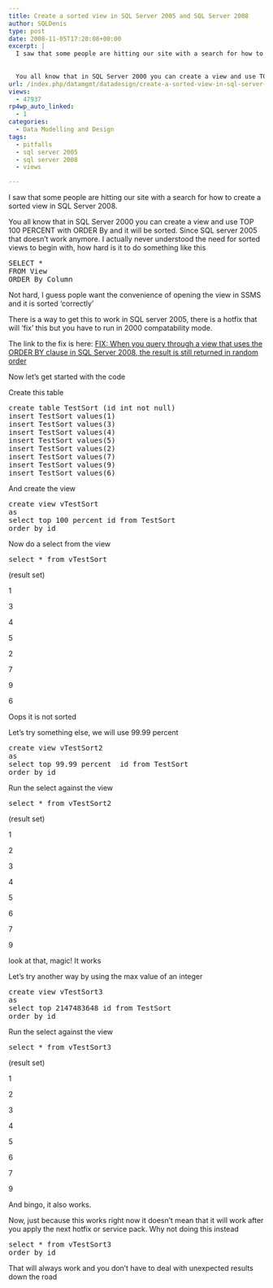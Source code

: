 ```yaml
---
title: Create a sorted view in SQL Server 2005 and SQL Server 2008
author: SQLDenis
type: post
date: 2008-11-05T17:20:08+00:00
excerpt: |
  I saw that some people are hitting our site with a search for how to create a sorted view in SQL Server 2008.
  
  
  You all know that in SQL Server 2000 you can create a view and use TOP 100 PERCENT with ORDER By and it will be sorted. Since SQL server 2&hellip;
url: /index.php/datamgmt/datadesign/create-a-sorted-view-in-sql-server-2005-2008/
views:
  - 47937
rp4wp_auto_linked:
  - 1
categories:
  - Data Modelling and Design
tags:
  - pitfalls
  - sql server 2005
  - sql server 2008
  - views

---
```

I saw that some people are hitting our site with a search for how to create a sorted view in SQL Server 2008.

You all know that in SQL Server 2000 you can create a view and use TOP 100 PERCENT with ORDER By and it will be sorted. Since SQL server 2005 that doesn&#8217;t work anymore. I actually never understood the need for sorted views to begin with, how hard is it to do something like this

<pre>SELECT * 
FROM View
ORDER By Column</pre>

Not hard, I guess pople want the convenience of opening the view in SSMS and it is sorted &#8216;correctly&#8217;
  
There is a way to get this to work in SQL server 2005, there is a hotfix that will &#8216;fix&#8217; this but you have to run in 2000 compatability mode.
  
The link to the fix is here: [FIX: When you query through a view that uses the ORDER BY clause in SQL Server 2008, the result is still returned in random order][1]

Now let&#8217;s get started with the code
  
Create this table

<pre>create table TestSort (id int not null)
insert TestSort values(1)
insert TestSort values(3)
insert TestSort values(4)
insert TestSort values(5)
insert TestSort values(2)
insert TestSort values(7)
insert TestSort values(9)
insert TestSort values(6)</pre>

And create the view

<pre>create view vTestSort
as
select top 100 percent id from TestSort
order by id</pre>

Now do a select from the view

<pre>select * from vTestSort</pre>

(result set)
  
1
  
3
  
4
  
5
  
2
  
7
  
9
  
6

Oops it is not sorted
  
Let&#8217;s try something else, we will use 99.99 percent

<pre>create view vTestSort2
as
select top 99.99 percent  id from TestSort
order by id</pre>

Run the select against the view

<pre>select * from vTestSort2</pre>

(result set)
  
1
  
2
  
3
  
4
  
5
  
6
  
7
  
9

look at that, magic! It works

Let&#8217;s try another way by using the max value of an integer

<pre>create view vTestSort3
as
select top 2147483648 id from TestSort
order by id</pre>

Run the select against the view

<pre>select * from vTestSort3</pre>

(result set)
  
1
  
2
  
3
  
4
  
5
  
6
  
7
  
9

And bingo, it also works.

Now, just because this works right now it doesn&#8217;t mean that it will work after you apply the next hotfix or service pack. Why not doing this instead

<pre>select * from vTestSort3
order by id</pre>

That will always work and you don&#8217;t have to deal with unexpected results down the road

 [1]: http://support.microsoft.com/default.aspx?scid=kb;en-us;926292&sd=rss&spid=2855